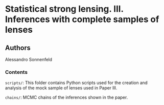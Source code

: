 # Statistical strong lensing. III. Inferences with complete samples of lenses

## Authors

Alessandro Sonnenfeld

### Contents

`scripts/`: This folder contains Python scripts used for the creation and analysis of the mock sample of lenses used in Paper III. 

`chains/`: MCMC chains of the inferences shown in the paper.

